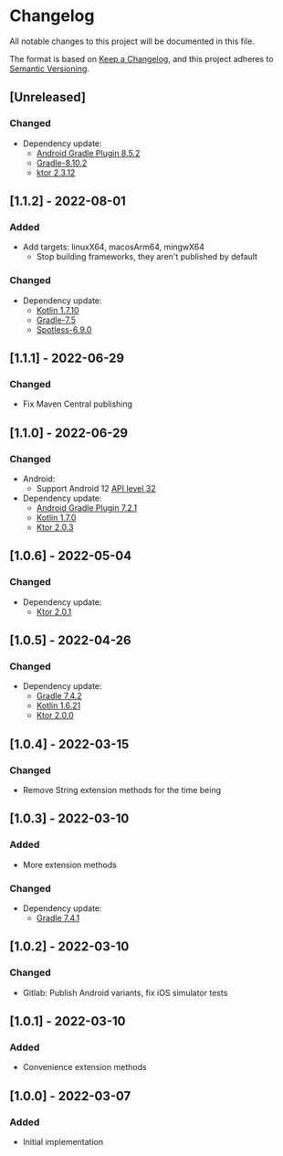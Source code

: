 # Changelog
All notable changes to this project will be documented in this file.

The format is based on [Keep a Changelog](https://keepachangelog.com/en/1.0.0/),
and this project adheres to [Semantic Versioning](https://semver.org/spec/v2.0.0.html).

## [Unreleased]
### Changed
- Dependency update:
  - [Android Gradle Plugin 8.5.2](https://developer.android.com/build/releases/past-releases/agp-8-5-0-release-notes)
  - [Gradle-8.10.2](https://docs.gradle.org/8.10.2/release-notes.html)
  - [ktor 2.3.12](https://ktor.io/changelog/2.3/)

## [1.1.2] - 2022-08-01
### Added
- Add targets: linuxX64, macosArm64, mingwX64
  - Stop building frameworks, they aren't published by default

### Changed
- Dependency update:
  - [Kotlin 1.7.10](https://github.com/JetBrains/kotlin/releases/tag/v1.7.10)
  - [Gradle-7.5](https://docs.gradle.org/7.5/release-notes.html)
  - [Spotless-6.9.0](https://github.com/diffplug/spotless/blob/main/plugin-gradle/CHANGES.md#690---2022-07-28)

## [1.1.1] - 2022-06-29
### Changed
- Fix Maven Central publishing

## [1.1.0] - 2022-06-29
### Changed
- Android:
  - Support Android 12 [API level 32](https://developer.android.com/studio/releases/platforms#12)
- Dependency update:
  - [Android Gradle Plugin 7.2.1](https://developer.android.com/studio/releases/gradle-plugin#7-2-0)
  - [Kotlin 1.7.0](https://github.com/JetBrains/kotlin/releases/tag/v1.7.0)
  - [Ktor 2.0.3](https://ktor.io/changelog/2.0#version-2-0-3)

## [1.0.6] - 2022-05-04
### Changed
- Dependency update:
  - [Ktor 2.0.1](https://ktor.io/changelog/2.0#version-2-0-1)

## [1.0.5] - 2022-04-26
### Changed
- Dependency update:
  - [Gradle 7.4.2](https://docs.gradle.org/7.4.2/release-notes.html)
  - [Kotlin 1.6.21](https://github.com/JetBrains/kotlin/releases/tag/v1.6.21)
  - [Ktor 2.0.0](https://ktor.io/changelog/2.0#version-2-0-0)

## [1.0.4] - 2022-03-15
### Changed
- Remove String extension methods for the time being

## [1.0.3] - 2022-03-10
### Added
- More extension methods

### Changed
- Dependency update:
  - [Gradle 7.4.1](https://docs.gradle.org/7.4.1/release-notes.html)

## [1.0.2] - 2022-03-10
### Changed
- Gitlab: Publish Android variants, fix iOS simulator tests

## [1.0.1] - 2022-03-10
### Added
- Convenience extension methods

## [1.0.0] - 2022-03-07
### Added
- Initial implementation
